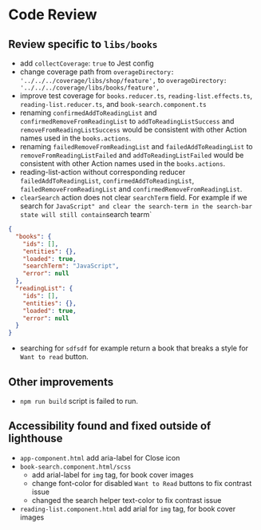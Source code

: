 # Code Review

## Review specific to `libs/books`

- add `collectCoverage`: `true` to Jest config
- change coverage path from `overageDirectory: '../../../coverage/libs/shop/feature',` to `overageDirectory: '../../../coverage/libs/books/feature',`
- improve test coverage for `books.reducer.ts`, `reading-list.effects.ts`, `reading-list.reducer.ts`, and `book-search.component.ts`
- renaming `confirmedAddToReadingList` and `confirmedRemoveFromReadingList` to `addToReadingListSuccess` and `removeFromReadingListSuccess` would be consistent with other Action names used in the `books.actions`.
- renaming `failedRemoveFromReadingList` and `failedAddToReadingList` to `removeFromReadingListFailed` and `addToReadingListFailed` would be consistent with other Action names used in the `books.actions`.
- reading-list-action without corresponding reducer `failedAddToReadingList`, `confirmedAddToReadingList`, `failedRemoveFromReadingList` and `confirmedRemoveFromReadingList`.
- `clearSearch` action does not clear `searchTerm` field. For example if we search for `JavaScript" and clear the search-term in the search-bar state will still contain`search tearm`
```json
{
  "books": {
    "ids": [],
    "entities": {},
    "loaded": true,
    "searchTerm": "JavaScript",
    "error": null
  },
  "readingList": {
    "ids": [],
    "entities": {},
    "loaded": true,
    "error": null
  }
}
```
- searching for `sdfsdf` for example return a book that breaks a style for `Want to read` button.

## Other improvements

- `npm run build` script is failed to run.

## Accessibility found and fixed outside of lighthouse

- `app-component.html` add aria-label for Close icon
- `book-search.component.html/scss` 
    - add arial-label for `img` tag, for book cover images
    - change font-color for disabled `Want to Read` buttons to fix contrast issue
    - changed the search helper text-color to fix contrast issue
- `reading-list.component.html` add arial for `img` tag, for book cover images
